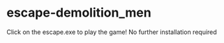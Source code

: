 # escape-demolition_men

Click on the escape.exe to play the game! No further installation required
